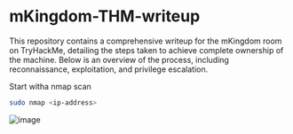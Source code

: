 # mKingdom-THM-writeup
This repository contains a comprehensive writeup for the mKingdom room on TryHackMe, detailing the steps taken to achieve complete ownership of the machine. Below is an overview of the process, including reconnaissance, exploitation, and privilege escalation.

Start witha nmap scan 

```bash
sudo nmap <ip-address>
```
![image](https://github.com/user-attachments/assets/4a0e9e63-3c9a-4e79-8823-51a22a9fe50b)
